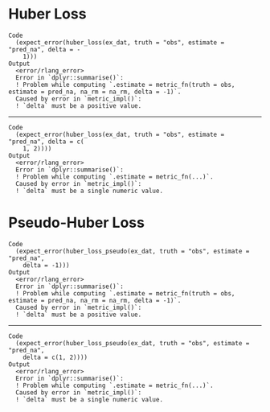 # Huber Loss

    Code
      (expect_error(huber_loss(ex_dat, truth = "obs", estimate = "pred_na", delta = -
        1)))
    Output
      <error/rlang_error>
      Error in `dplyr::summarise()`:
      ! Problem while computing `.estimate = metric_fn(truth = obs, estimate = pred_na, na_rm = na_rm, delta = -1)`.
      Caused by error in `metric_impl()`:
      ! `delta` must be a positive value.

---

    Code
      (expect_error(huber_loss(ex_dat, truth = "obs", estimate = "pred_na", delta = c(
        1, 2))))
    Output
      <error/rlang_error>
      Error in `dplyr::summarise()`:
      ! Problem while computing `.estimate = metric_fn(...)`.
      Caused by error in `metric_impl()`:
      ! `delta` must be a single numeric value.

# Pseudo-Huber Loss

    Code
      (expect_error(huber_loss_pseudo(ex_dat, truth = "obs", estimate = "pred_na",
        delta = -1)))
    Output
      <error/rlang_error>
      Error in `dplyr::summarise()`:
      ! Problem while computing `.estimate = metric_fn(truth = obs, estimate = pred_na, na_rm = na_rm, delta = -1)`.
      Caused by error in `metric_impl()`:
      ! `delta` must be a positive value.

---

    Code
      (expect_error(huber_loss_pseudo(ex_dat, truth = "obs", estimate = "pred_na",
        delta = c(1, 2))))
    Output
      <error/rlang_error>
      Error in `dplyr::summarise()`:
      ! Problem while computing `.estimate = metric_fn(...)`.
      Caused by error in `metric_impl()`:
      ! `delta` must be a single numeric value.

